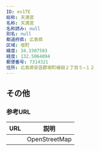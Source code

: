 ```yaml
---
ID: ev1TE
総称: 天満宮
名称: 天満宮
名称読み: null
別名: null
都道府県: 広島県
区域: 坂町
緯度: 34.3307503
経度: 132.5064894
郵便番号: 7314321
住所: 広島県安芸郡坂町植田２丁目５−１２
---
```


## その他

### 参考URL

| URL | 説明          |
| --- | ------------- |
|     | OpenStreetMap |

